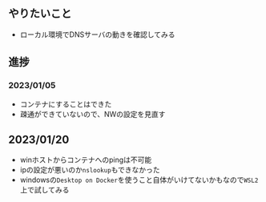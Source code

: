 ## やりたいこと
- ローカル環境でDNSサーバの動きを確認してみる
## 進捗
### 2023/01/05
- コンテナにすることはできた
- 疎通ができていないので、NWの設定を見直す
## 2023/01/20
- winホストからコンテナへのpingは不可能
- ipの設定が悪いのか`nslookup`もできなかった
- windowsの`Desktop on Docker`を使うこと自体がいけてないかもなので`WSL2`上で試してみる
